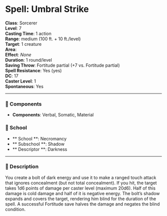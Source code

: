 
# Spell: Umbral Strike
**Class**: Sorcerer  
**Level**: 7  
**Casting Time**: 1 action  
**Range**: medium (100 ft. + 10 ft./level)  
**Target**: 1 creature  
**Area**:   
**Effect**: _None_  
**Duration**: 1 round/level  
**Saving Throw**: Fortitude partial (+7 vs. Fortitude partial)  
**Spell Resistance**: Yes (yes)  
**DC**: 17  
**Caster Level**: 1  
**Spontaneous**: Yes

---

### 🔮 Components
- **Components**: Verbal, Somatic, Material

### 🏫 School
- ** School **: Necromancy
- ** Subschool **: Shadow
- ** Descriptor **: Darkness
---

### 📜 Description
You create a bolt of dark energy and use it to make a ranged touch attack that ignores concealment (but not total concealment). If you hit, the target takes 1d6 points of damage per caster level (maximum 20d6). Half of this damage is cold damage and half of it is negative energy. The bolt’s shadow expands and covers the target, rendering him blind for the duration of the spell. A successful Fortitude save halves the damage and negates the blind condition.
